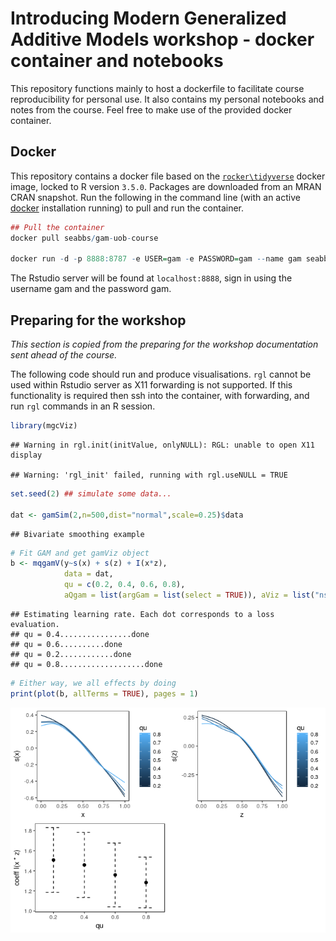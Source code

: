 
Introducing Modern Generalized Additive Models workshop - docker container and notebooks
========================================================================================

This repository functions mainly to host a dockerfile to facilitate course reproducibility for personal use. It also contains my personal notebooks and notes from the course. Feel free to make use of the provided docker container.

Docker
------

This repository contains a docker file based on the [`rocker\tidyverse`](https://hub.docker.com/r/rocker/tidyverse/) docker image, locked to R version `3.5.0`. Packages are downloaded from an MRAN CRAN snapshot. Run the following in the command line (with an active [docker](https://docs.docker.com/install/) installation running) to pull and run the container.

``` r
## Pull the container
docker pull seabbs/gam-uob-course

docker run -d -p 8888:8787 -e USER=gam -e PASSWORD=gam --name gam seabbs/gam-uob-course
```

The Rstudio server will be found at `localhost:8888`, sign in using the username gam and the password gam.

Preparing for the workshop
--------------------------

*This section is copied from the preparing for the workshop documentation sent ahead of the course.*

The following code should run and produce visualisations. `rgl` cannot be used within Rstudio server as X11 forwarding is not supported. If this functionality is required then ssh into the container, with forwarding, and run `rgl` commands in an R session.

``` r
library(mgcViz)
```

    ## Warning in rgl.init(initValue, onlyNULL): RGL: unable to open X11 display

    ## Warning: 'rgl_init' failed, running with rgl.useNULL = TRUE

``` r
set.seed(2) ## simulate some data...

dat <- gamSim(2,n=500,dist="normal",scale=0.25)$data
```

    ## Bivariate smoothing example

``` r
# Fit GAM and get gamViz object
b <- mqgamV(y~s(x) + s(z) + I(x*z), 
            data = dat, 
            qu = c(0.2, 0.4, 0.6, 0.8),
            aQgam = list(argGam = list(select = TRUE)), aViz = list("nsim" = 0))
```

    ## Estimating learning rate. Each dot corresponds to a loss evaluation. 
    ## qu = 0.4................done 
    ## qu = 0.6..........done 
    ## qu = 0.2............done 
    ## qu = 0.8...................done

``` r
# Either way, we all effects by doing
print(plot(b, allTerms = TRUE), pages = 1)
```

![](README_files/figure-markdown_github/sample-code-1.png)
